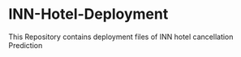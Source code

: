 # INN-Hotel-Deployment
This Repository contains deployment files of INN hotel cancellation Prediction
